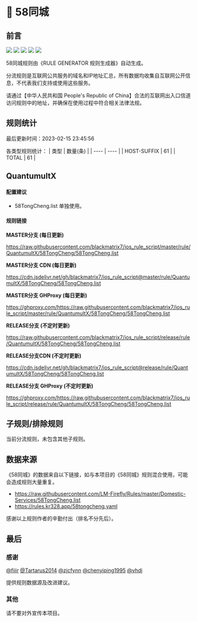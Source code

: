 # 🧸 58同城

## 前言

![](https://shields.io/badge/-移除重复规则-ff69b4) ![](https://shields.io/badge/-DOMAIN与DOMAIN--SUFFIX合并-green) ![](https://shields.io/badge/-DOMAIN--SUFFIX间合并-critical) ![](https://shields.io/badge/-DOMAIN--SUFFIX与DOMAIN--KEYWORD合并-blue) ![](https://shields.io/badge/-IP--CIDR(6)合并-blueviolet) 

58同城规则由《RULE GENERATOR 规则生成器》自动生成。

分流规则是互联网公共服务的域名和IP地址汇总，所有数据均收集自互联网公开信息，不代表我们支持或使用这些服务。

请通过【中华人民共和国 People's Republic of China】合法的互联网出入口信道访问规则中的地址，并确保在使用过程中符合相关法律法规。

## 规则统计

最后更新时间：2023-02-15 23:45:56

各类型规则统计：
| 类型 | 数量(条)  | 
| ---- | ----  |
| HOST-SUFFIX | 61  | 
| TOTAL | 61  | 


## QuantumultX 

#### 配置建议
- 58TongCheng.list 单独使用。

#### 规则链接
**MASTER分支 (每日更新)**

https://raw.githubusercontent.com/blackmatrix7/ios_rule_script/master/rule/QuantumultX/58TongCheng/58TongCheng.list

**MASTER分支 CDN (每日更新)**

https://cdn.jsdelivr.net/gh/blackmatrix7/ios_rule_script@master/rule/QuantumultX/58TongCheng/58TongCheng.list

**MASTER分支 GHProxy (每日更新)**

https://ghproxy.com/https://raw.githubusercontent.com/blackmatrix7/ios_rule_script/master/rule/QuantumultX/58TongCheng/58TongCheng.list

**RELEASE分支 (不定时更新)**

https://raw.githubusercontent.com/blackmatrix7/ios_rule_script/release/rule/QuantumultX/58TongCheng/58TongCheng.list

**RELEASE分支CDN (不定时更新)**

https://cdn.jsdelivr.net/gh/blackmatrix7/ios_rule_script@release/rule/QuantumultX/58TongCheng/58TongCheng.list

**RELEASE分支 GHProxy (不定时更新)**

https://ghproxy.com/https://raw.githubusercontent.com/blackmatrix7/ios_rule_script/release/rule/QuantumultX/58TongCheng/58TongCheng.list

## 子规则/排除规则


当前分流规则，未包含其他子规则。

## 数据来源

《58同城》的数据来自以下链接，如与本项目的《58同城》规则混合使用，可能会造成规则大量重复。

- https://raw.githubusercontent.com/LM-Firefly/Rules/master/Domestic-Services/58TongCheng.list
- https://rules.kr328.app/58tongcheng.yaml


感谢以上规则作者的辛勤付出（排名不分先后）。

## 最后

### 感谢

[@fiiir](https://github.com/fiiir) [@Tartarus2014](https://github.com/Tartarus2014) [@zjcfynn](https://github.com/zjcfynn) [@chenyiping1995](https://github.com/chenyiping1995) [@vhdj](https://github.com/vhdj)

提供规则数据源及改进建议。

### 其他

请不要对外宣传本项目。